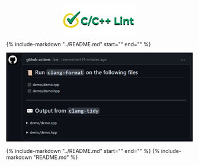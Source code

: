 <p align="center">
<img src="images/logo_nobg.png" alt="icon">
</p>

{%
   include-markdown "../README.md"
   start="<!--intro-start-->"
   end="<!--intro-end-->"
%}

![sample picture](images/demo_comment.png)

{%
   include-markdown "../README.md"
   start="<!--footer-start-->"
   end="<!--footer-end-->"
%}
{%
   include-markdown "README.md"
%}
